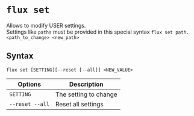 `flux set`
====
Allows to modify USER settings.  
Settings like `paths` must be provided in this special syntax `flux set path.<path_to_change> <new_path>`


Syntax
----
```
flux set [SETTING][--reset [--all]] <NEW_VALUE>
```


Options | Description
--------|------------
`SETTING` | The setting to change
`--reset --all` | Reset all settings 